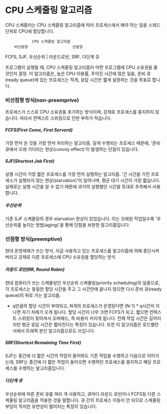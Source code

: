 
# CPU 스케줄링 알고리즘
CPU 스케줄러는 CPU 스케줄링 알고리즘에 따라 프로세스에서 해야 하는 일을 스레드 단위로 CPU에 할당합니다.

                CPU 스케줄링 알고리즘
        비선점형                    선점형
FCFS,   SJF,   우선순위  |   라운드로빈, SRF, 다단계 큐

프로그램이 실행될 때, CPU 스케줄링 알고리즘이 어떤 프로그램에 CPU 소유권을 줄 것인지 결정.
이 알고리즘은, 높은 CPU 이용률, 주어진 시간에 많은 일을, 준비 큐(ready queue)에 있는 프로세스는 적게,
응답 시간은 짧게 설정하는 것을 목표로 합니다.

### 비선점형 방식(non-preemprive)
프로세스가 스스로 CPU 소유권을 포기하는 방식이며,
강제로 프로세스를 중지하지 않습니다.
따라서 컨텍스트 스위칭으로 인한 부하가 적습니다.

##### FCFS(First Come, First Serverd)
가장 먼저 온 것을 가장 먼저 처리하는 알고리즘.
길게 수행되는 프로세스 때문에, '준비 큐에서 오래 기다리는 현상(convoy effect)'이 발생하는 단점이 있습니다.

##### SJF(Shortest Job First)
실행 시간이 가장 짧은 프로세스를 가장 먼저 실행하는 알고리즘.
'긴 시간을 가진 프로세스가 실행되지 않는 현상(starvation)'이 일어나며, 평균 대기 시간이 가장 짧습니다.
실제로는 실행 시간을 알 수 없기 때문에 과거의 실행했던 시간을 토대로 추측해서 사용합니다.

##### 우선순위
기존 SJF 스케줄링의 경우 starvation 현상이 있었습니다.
이는 오래된 작업일수록 '우선순위를 높이는 방법(aging)'을 통해 단점을 보완한 알고리즘입니다.

### 선점형 방식(preemptive)
현대 운영체제가 쓰는 방식, 지금 사용하고 있는 프로세스를 알고리즘에 의해 중단시켜 버리고
강제로 다른 프로세스에 CPU 소유권을 할당하는 방식

##### 라운드 로빈(RR, Round Robin)
현대 컴퓨터가 쓰는 스케줄링인 우선순위 스케줄링(priority scheduling)의 일종으로,
각 프로세스는 동일한 할당 시간을 주고 그 시간안에 끝나지 않으면 다시 준비 큐(ready queue)의 뒤로 가는 알고리즘.

* q만큼의 할당 시간이 부여되고, N개의 프로세스가 운영된다면 (N-1) * q시간이 지나면 자기 차례가 오게 됩니다.
할당 시간이 너무 크면 FCFS가 되고, 짧으면 컨텍스트 스위칭이 잦아져서 오버헤드, 즉 비용이 커지게 됩니다.
전체 작업 시간은 길어지지만 평균 응답 시간은 짧아진다는 특징이 있습니다.
또한 이 알고리즘은 로드밸런서에서 트래픽 분산 알고리즘으로도 쓰입니다.

##### SRF(Shortest Remaining Time First)
SJF는 중간에 더 짧은 시간의 작업이 들어와도 기존 작업을 수행하고 다음으로 이어가는데,
SRF는 중간에 더 짧은 작업이 들어오면 수행하던 프로세스를 중지하고 해당 프로세스를 수행하는 알고리즘입니다.

##### 다단계 큐
우선순위에 따른 준비 큐를 여러 개 사용하고,
큐마다 라운드 로빈이나 FCFS등 다른 스케줄링 알고리즘을 적용한 것을 말합니다.
큐 간의 프로세스 이동이 안 되므로 스케줄링 부담이 적지만 유연성이 떨어지는 특징이 있습니다.

